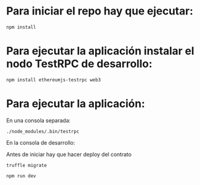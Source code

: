 # Para iniciar el repo hay que ejecutar:

```
npm install
```

# Para ejecutar la aplicación instalar el nodo TestRPC de desarrollo:

```
npm install ethereumjs-testrpc web3
```

# Para ejecutar la aplicación:

En una consola separada:
```
./node_modules/.bin/testrpc
```

En la consola de desarrollo:

Antes de iniciar hay que hacer deploy del contrato
```
truffle migrate
```

```
npm run dev
```

